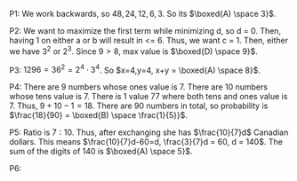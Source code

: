 
P1: We work backwards, so $48,24,12,6,3$. So its $\boxed{A) \space 3}$.

P2: We want to maximize the first term while minimizing d, so d = 0. Then, having 1 on either a or b will result in <= 6. Thus, we want c = 1. Then, either we have $3^2$ or $2^3$. Since $9 > 8$, max value is $\boxed{D) \space 9}$.

P3: $1296 = 36^2 = 2^4 \cdot 3^4$. So $x=4,y=4,  x+y = \boxed{A) \space 8}$.

P4: There are 9 numbers whose ones value is 7. There are 10 numbers whose tens value is 7. There is 1 value 77 where both tens and ones value is 7. Thus, $9+10-1 = 18$. There are $90$ numbers in total, so probability is $\frac{18}{90} = \boxed{B) \space \frac{1}{5}}$.

P5: Ratio is $7:10$. Thus, after exchanging she has $\frac{10}{7}d$ Canadian dollars. This means $\frac{10}{7}d-60=d, \frac{3}{7}d = 60, d = 140$. The sum of the digits of $140$ is $\boxed{A) \space 5}$.

P6: 
